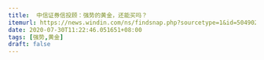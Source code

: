 ```yaml
---
title:  中信证券信投顾：强势的黄金，还能买吗？
itemurl: https://news.windin.com/ns/findsnap.php?sourcetype=1&id=504902932&code=4D74346ED202&device=android&terminaltype=wwt.m&version=7.8.2
date: 2020-07-30T11:22:46.051651+08:00
tags: [强势,黄金]
draft: false
---
```


